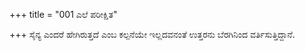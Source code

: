 +++
title = "001 ಎಲೆ ಪರೀಕ್ಷಿತ"

+++
ಸೈನ್ಯ ಎಂದರೆ ಹೇಗಿರುತ್ತದೆ ಎಂಬ ಕಲ್ಪನೆಯೇ ಇಲ್ಲದವನಂತೆ ಉತ್ತರನು ಬೆರಗಿನಿಂದ ವರ್ತಿಸುತ್ತಿದ್ದಾನೆ.